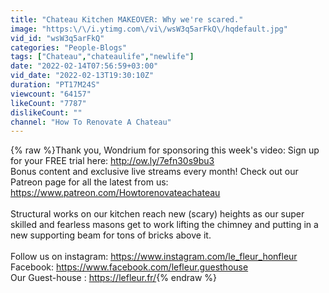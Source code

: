 ```yaml
---
title: "Chateau Kitchen MAKEOVER: Why we're scared."
image: "https:\/\/i.ytimg.com\/vi\/wsW3q5arFkQ\/hqdefault.jpg"
vid_id: "wsW3q5arFkQ"
categories: "People-Blogs"
tags: ["Chateau","chateaulife","newlife"]
date: "2022-02-14T07:56:59+03:00"
vid_date: "2022-02-13T19:30:10Z"
duration: "PT17M24S"
viewcount: "64157"
likeCount: "7787"
dislikeCount: ""
channel: "How To Renovate A Chateau"
---
```

{% raw %}Thank you, Wondrium for sponsoring this week's video: Sign up for your FREE trial here: <a rel="nofollow" target="blank" href="http://ow.ly/7efn30s9bu3">http://ow.ly/7efn30s9bu3</a><br />Bonus content and exclusive live streams every month! Check out our Patreon page for all the latest from us: <a rel="nofollow" target="blank" href="https://www.patreon.com/Howtorenovateachateau">https://www.patreon.com/Howtorenovateachateau</a><br /><br />Structural works on our kitchen reach new (scary) heights as our super skilled and fearless masons get to work lifting the chimney and putting in a new supporting beam for tons of bricks above it. <br /><br />Follow us on instagram: <a rel="nofollow" target="blank" href="https://www.instagram.com/le_fleur_honfleur">https://www.instagram.com/le_fleur_honfleur</a><br />Facebook: <a rel="nofollow" target="blank" href="https://www.facebook.com/lefleur.guesthouse">https://www.facebook.com/lefleur.guesthouse</a><br />Our Guest-house : <a rel="nofollow" target="blank" href="https://lefleur.fr/">https://lefleur.fr/</a>{% endraw %}
